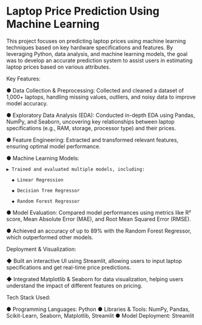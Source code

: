 # Laptop Price Prediction Using Machine Learning

This project focuses on predicting laptop prices using machine learning techniques based on key hardware specifications and features. By leveraging Python, data analysis, and machine learning models, the goal was to develop an accurate prediction system to assist users in estimating laptop prices based on various attributes.

Key Features:

● Data Collection & Preprocessing: Collected and cleaned a dataset of 1,000+ laptops, handling missing values, outliers, and noisy data to improve model accuracy.

● Exploratory Data Analysis (EDA): Conducted in-depth EDA using Pandas, NumPy, and Seaborn, uncovering key relationships between laptop specifications (e.g., RAM, storage, processor type) and their prices.

● Feature Engineering: Extracted and transformed relevant features, ensuring optimal model performance.

● Machine Learning Models:
    
    ▶ Trained and evaluated multiple models, including:
     
      ◆ Linear Regression
     
      ◆ Decision Tree Regressor
     
      ◆ Random Forest Regressor
     
  ● Model Evaluation: Compared model performances using metrics like R² score, Mean Absolute Error (MAE), and Root Mean Squared Error (RMSE).
  
  ● Achieved an accuracy of up to 89% with the Random Forest Regressor, which outperformed other models.

  
Deployment & Visualization:

  ◆ Built an interactive UI using Streamlit, allowing users to input laptop specifications and get real-time price predictions.
  
  ◆ Integrated Matplotlib & Seaborn for data visualization, helping users understand the impact of different features on pricing.
  
Tech Stack Used:

● Programming Languages: Python
● Libraries & Tools: NumPy, Pandas, Scikit-Learn, Seaborn, Matplotlib, Streamlit
● Model Deployment: Streamlit
